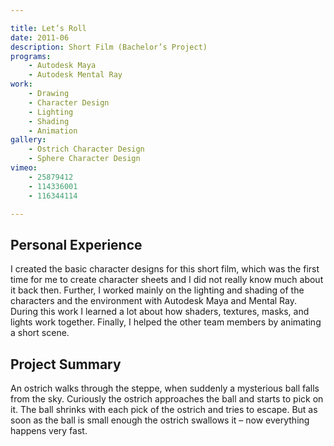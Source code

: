 ```yaml
---

title: Let’s Roll
date: 2011-06
description: Short Film (Bachelor’s Project)
programs:
    - Autodesk Maya 
    - Autodesk Mental Ray
work:
    - Drawing
    - Character Design
    - Lighting
    - Shading
    - Animation
gallery:
    - Ostrich Character Design
    - Sphere Character Design
vimeo:
    - 25879412
    - 114336001
    - 116344114

---
```


## Personal Experience
I created the basic character designs for this short film, which was the first time for me to create character sheets
and I did not really know much about it back then. Further, I worked mainly on the lighting and shading of the 
characters and the environment with Autodesk Maya and Mental Ray. During this work I learned a lot about how shaders,
textures, masks, and lights work together. Finally, I helped the other team members by animating a short scene.

## Project Summary
An ostrich walks through the steppe, when suddenly a mysterious ball falls from the sky. Curiously the ostrich 
approaches the ball and starts to pick on it. The ball shrinks with each pick of the ostrich and tries to escape. But as
soon as the ball is small enough the ostrich swallows it – now everything happens very fast.

